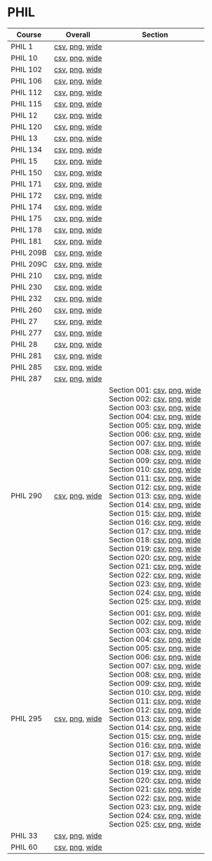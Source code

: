 # PHIL

| Course | Overall | Section |
| ------ | ------- | ------- |
| PHIL 1 | [csv](https://github.com/UCSD-Historical-Enrollment-Data/2024Spring/blob/main/overall/PHIL%201.csv), [png](https://raw.githubusercontent.com/UCSD-Historical-Enrollment-Data/2024Spring/main/plot_overall/PHIL%201.png), [wide](https://raw.githubusercontent.com/UCSD-Historical-Enrollment-Data/2024Spring/main/plot_overall_wide/PHIL%201.png) |  |
| PHIL 10 | [csv](https://github.com/UCSD-Historical-Enrollment-Data/2024Spring/blob/main/overall/PHIL%2010.csv), [png](https://raw.githubusercontent.com/UCSD-Historical-Enrollment-Data/2024Spring/main/plot_overall/PHIL%2010.png), [wide](https://raw.githubusercontent.com/UCSD-Historical-Enrollment-Data/2024Spring/main/plot_overall_wide/PHIL%2010.png) |  |
| PHIL 102 | [csv](https://github.com/UCSD-Historical-Enrollment-Data/2024Spring/blob/main/overall/PHIL%20102.csv), [png](https://raw.githubusercontent.com/UCSD-Historical-Enrollment-Data/2024Spring/main/plot_overall/PHIL%20102.png), [wide](https://raw.githubusercontent.com/UCSD-Historical-Enrollment-Data/2024Spring/main/plot_overall_wide/PHIL%20102.png) |  |
| PHIL 106 | [csv](https://github.com/UCSD-Historical-Enrollment-Data/2024Spring/blob/main/overall/PHIL%20106.csv), [png](https://raw.githubusercontent.com/UCSD-Historical-Enrollment-Data/2024Spring/main/plot_overall/PHIL%20106.png), [wide](https://raw.githubusercontent.com/UCSD-Historical-Enrollment-Data/2024Spring/main/plot_overall_wide/PHIL%20106.png) |  |
| PHIL 112 | [csv](https://github.com/UCSD-Historical-Enrollment-Data/2024Spring/blob/main/overall/PHIL%20112.csv), [png](https://raw.githubusercontent.com/UCSD-Historical-Enrollment-Data/2024Spring/main/plot_overall/PHIL%20112.png), [wide](https://raw.githubusercontent.com/UCSD-Historical-Enrollment-Data/2024Spring/main/plot_overall_wide/PHIL%20112.png) |  |
| PHIL 115 | [csv](https://github.com/UCSD-Historical-Enrollment-Data/2024Spring/blob/main/overall/PHIL%20115.csv), [png](https://raw.githubusercontent.com/UCSD-Historical-Enrollment-Data/2024Spring/main/plot_overall/PHIL%20115.png), [wide](https://raw.githubusercontent.com/UCSD-Historical-Enrollment-Data/2024Spring/main/plot_overall_wide/PHIL%20115.png) |  |
| PHIL 12 | [csv](https://github.com/UCSD-Historical-Enrollment-Data/2024Spring/blob/main/overall/PHIL%2012.csv), [png](https://raw.githubusercontent.com/UCSD-Historical-Enrollment-Data/2024Spring/main/plot_overall/PHIL%2012.png), [wide](https://raw.githubusercontent.com/UCSD-Historical-Enrollment-Data/2024Spring/main/plot_overall_wide/PHIL%2012.png) |  |
| PHIL 120 | [csv](https://github.com/UCSD-Historical-Enrollment-Data/2024Spring/blob/main/overall/PHIL%20120.csv), [png](https://raw.githubusercontent.com/UCSD-Historical-Enrollment-Data/2024Spring/main/plot_overall/PHIL%20120.png), [wide](https://raw.githubusercontent.com/UCSD-Historical-Enrollment-Data/2024Spring/main/plot_overall_wide/PHIL%20120.png) |  |
| PHIL 13 | [csv](https://github.com/UCSD-Historical-Enrollment-Data/2024Spring/blob/main/overall/PHIL%2013.csv), [png](https://raw.githubusercontent.com/UCSD-Historical-Enrollment-Data/2024Spring/main/plot_overall/PHIL%2013.png), [wide](https://raw.githubusercontent.com/UCSD-Historical-Enrollment-Data/2024Spring/main/plot_overall_wide/PHIL%2013.png) |  |
| PHIL 134 | [csv](https://github.com/UCSD-Historical-Enrollment-Data/2024Spring/blob/main/overall/PHIL%20134.csv), [png](https://raw.githubusercontent.com/UCSD-Historical-Enrollment-Data/2024Spring/main/plot_overall/PHIL%20134.png), [wide](https://raw.githubusercontent.com/UCSD-Historical-Enrollment-Data/2024Spring/main/plot_overall_wide/PHIL%20134.png) |  |
| PHIL 15 | [csv](https://github.com/UCSD-Historical-Enrollment-Data/2024Spring/blob/main/overall/PHIL%2015.csv), [png](https://raw.githubusercontent.com/UCSD-Historical-Enrollment-Data/2024Spring/main/plot_overall/PHIL%2015.png), [wide](https://raw.githubusercontent.com/UCSD-Historical-Enrollment-Data/2024Spring/main/plot_overall_wide/PHIL%2015.png) |  |
| PHIL 150 | [csv](https://github.com/UCSD-Historical-Enrollment-Data/2024Spring/blob/main/overall/PHIL%20150.csv), [png](https://raw.githubusercontent.com/UCSD-Historical-Enrollment-Data/2024Spring/main/plot_overall/PHIL%20150.png), [wide](https://raw.githubusercontent.com/UCSD-Historical-Enrollment-Data/2024Spring/main/plot_overall_wide/PHIL%20150.png) |  |
| PHIL 171 | [csv](https://github.com/UCSD-Historical-Enrollment-Data/2024Spring/blob/main/overall/PHIL%20171.csv), [png](https://raw.githubusercontent.com/UCSD-Historical-Enrollment-Data/2024Spring/main/plot_overall/PHIL%20171.png), [wide](https://raw.githubusercontent.com/UCSD-Historical-Enrollment-Data/2024Spring/main/plot_overall_wide/PHIL%20171.png) |  |
| PHIL 172 | [csv](https://github.com/UCSD-Historical-Enrollment-Data/2024Spring/blob/main/overall/PHIL%20172.csv), [png](https://raw.githubusercontent.com/UCSD-Historical-Enrollment-Data/2024Spring/main/plot_overall/PHIL%20172.png), [wide](https://raw.githubusercontent.com/UCSD-Historical-Enrollment-Data/2024Spring/main/plot_overall_wide/PHIL%20172.png) |  |
| PHIL 174 | [csv](https://github.com/UCSD-Historical-Enrollment-Data/2024Spring/blob/main/overall/PHIL%20174.csv), [png](https://raw.githubusercontent.com/UCSD-Historical-Enrollment-Data/2024Spring/main/plot_overall/PHIL%20174.png), [wide](https://raw.githubusercontent.com/UCSD-Historical-Enrollment-Data/2024Spring/main/plot_overall_wide/PHIL%20174.png) |  |
| PHIL 175 | [csv](https://github.com/UCSD-Historical-Enrollment-Data/2024Spring/blob/main/overall/PHIL%20175.csv), [png](https://raw.githubusercontent.com/UCSD-Historical-Enrollment-Data/2024Spring/main/plot_overall/PHIL%20175.png), [wide](https://raw.githubusercontent.com/UCSD-Historical-Enrollment-Data/2024Spring/main/plot_overall_wide/PHIL%20175.png) |  |
| PHIL 178 | [csv](https://github.com/UCSD-Historical-Enrollment-Data/2024Spring/blob/main/overall/PHIL%20178.csv), [png](https://raw.githubusercontent.com/UCSD-Historical-Enrollment-Data/2024Spring/main/plot_overall/PHIL%20178.png), [wide](https://raw.githubusercontent.com/UCSD-Historical-Enrollment-Data/2024Spring/main/plot_overall_wide/PHIL%20178.png) |  |
| PHIL 181 | [csv](https://github.com/UCSD-Historical-Enrollment-Data/2024Spring/blob/main/overall/PHIL%20181.csv), [png](https://raw.githubusercontent.com/UCSD-Historical-Enrollment-Data/2024Spring/main/plot_overall/PHIL%20181.png), [wide](https://raw.githubusercontent.com/UCSD-Historical-Enrollment-Data/2024Spring/main/plot_overall_wide/PHIL%20181.png) |  |
| PHIL 209B | [csv](https://github.com/UCSD-Historical-Enrollment-Data/2024Spring/blob/main/overall/PHIL%20209B.csv), [png](https://raw.githubusercontent.com/UCSD-Historical-Enrollment-Data/2024Spring/main/plot_overall/PHIL%20209B.png), [wide](https://raw.githubusercontent.com/UCSD-Historical-Enrollment-Data/2024Spring/main/plot_overall_wide/PHIL%20209B.png) |  |
| PHIL 209C | [csv](https://github.com/UCSD-Historical-Enrollment-Data/2024Spring/blob/main/overall/PHIL%20209C.csv), [png](https://raw.githubusercontent.com/UCSD-Historical-Enrollment-Data/2024Spring/main/plot_overall/PHIL%20209C.png), [wide](https://raw.githubusercontent.com/UCSD-Historical-Enrollment-Data/2024Spring/main/plot_overall_wide/PHIL%20209C.png) |  |
| PHIL 210 | [csv](https://github.com/UCSD-Historical-Enrollment-Data/2024Spring/blob/main/overall/PHIL%20210.csv), [png](https://raw.githubusercontent.com/UCSD-Historical-Enrollment-Data/2024Spring/main/plot_overall/PHIL%20210.png), [wide](https://raw.githubusercontent.com/UCSD-Historical-Enrollment-Data/2024Spring/main/plot_overall_wide/PHIL%20210.png) |  |
| PHIL 230 | [csv](https://github.com/UCSD-Historical-Enrollment-Data/2024Spring/blob/main/overall/PHIL%20230.csv), [png](https://raw.githubusercontent.com/UCSD-Historical-Enrollment-Data/2024Spring/main/plot_overall/PHIL%20230.png), [wide](https://raw.githubusercontent.com/UCSD-Historical-Enrollment-Data/2024Spring/main/plot_overall_wide/PHIL%20230.png) |  |
| PHIL 232 | [csv](https://github.com/UCSD-Historical-Enrollment-Data/2024Spring/blob/main/overall/PHIL%20232.csv), [png](https://raw.githubusercontent.com/UCSD-Historical-Enrollment-Data/2024Spring/main/plot_overall/PHIL%20232.png), [wide](https://raw.githubusercontent.com/UCSD-Historical-Enrollment-Data/2024Spring/main/plot_overall_wide/PHIL%20232.png) |  |
| PHIL 260 | [csv](https://github.com/UCSD-Historical-Enrollment-Data/2024Spring/blob/main/overall/PHIL%20260.csv), [png](https://raw.githubusercontent.com/UCSD-Historical-Enrollment-Data/2024Spring/main/plot_overall/PHIL%20260.png), [wide](https://raw.githubusercontent.com/UCSD-Historical-Enrollment-Data/2024Spring/main/plot_overall_wide/PHIL%20260.png) |  |
| PHIL 27 | [csv](https://github.com/UCSD-Historical-Enrollment-Data/2024Spring/blob/main/overall/PHIL%2027.csv), [png](https://raw.githubusercontent.com/UCSD-Historical-Enrollment-Data/2024Spring/main/plot_overall/PHIL%2027.png), [wide](https://raw.githubusercontent.com/UCSD-Historical-Enrollment-Data/2024Spring/main/plot_overall_wide/PHIL%2027.png) |  |
| PHIL 277 | [csv](https://github.com/UCSD-Historical-Enrollment-Data/2024Spring/blob/main/overall/PHIL%20277.csv), [png](https://raw.githubusercontent.com/UCSD-Historical-Enrollment-Data/2024Spring/main/plot_overall/PHIL%20277.png), [wide](https://raw.githubusercontent.com/UCSD-Historical-Enrollment-Data/2024Spring/main/plot_overall_wide/PHIL%20277.png) |  |
| PHIL 28 | [csv](https://github.com/UCSD-Historical-Enrollment-Data/2024Spring/blob/main/overall/PHIL%2028.csv), [png](https://raw.githubusercontent.com/UCSD-Historical-Enrollment-Data/2024Spring/main/plot_overall/PHIL%2028.png), [wide](https://raw.githubusercontent.com/UCSD-Historical-Enrollment-Data/2024Spring/main/plot_overall_wide/PHIL%2028.png) |  |
| PHIL 281 | [csv](https://github.com/UCSD-Historical-Enrollment-Data/2024Spring/blob/main/overall/PHIL%20281.csv), [png](https://raw.githubusercontent.com/UCSD-Historical-Enrollment-Data/2024Spring/main/plot_overall/PHIL%20281.png), [wide](https://raw.githubusercontent.com/UCSD-Historical-Enrollment-Data/2024Spring/main/plot_overall_wide/PHIL%20281.png) |  |
| PHIL 285 | [csv](https://github.com/UCSD-Historical-Enrollment-Data/2024Spring/blob/main/overall/PHIL%20285.csv), [png](https://raw.githubusercontent.com/UCSD-Historical-Enrollment-Data/2024Spring/main/plot_overall/PHIL%20285.png), [wide](https://raw.githubusercontent.com/UCSD-Historical-Enrollment-Data/2024Spring/main/plot_overall_wide/PHIL%20285.png) |  |
| PHIL 287 | [csv](https://github.com/UCSD-Historical-Enrollment-Data/2024Spring/blob/main/overall/PHIL%20287.csv), [png](https://raw.githubusercontent.com/UCSD-Historical-Enrollment-Data/2024Spring/main/plot_overall/PHIL%20287.png), [wide](https://raw.githubusercontent.com/UCSD-Historical-Enrollment-Data/2024Spring/main/plot_overall_wide/PHIL%20287.png) |  |
| PHIL 290 | [csv](https://github.com/UCSD-Historical-Enrollment-Data/2024Spring/blob/main/overall/PHIL%20290.csv), [png](https://raw.githubusercontent.com/UCSD-Historical-Enrollment-Data/2024Spring/main/plot_overall/PHIL%20290.png), [wide](https://raw.githubusercontent.com/UCSD-Historical-Enrollment-Data/2024Spring/main/plot_overall_wide/PHIL%20290.png) | Section 001: [csv](https://github.com/UCSD-Historical-Enrollment-Data/2024Spring/blob/main/section/PHIL%20290_001.csv), [png](https://raw.githubusercontent.com/UCSD-Historical-Enrollment-Data/2024Spring/main/plot_section/PHIL%20290_001.png), [wide](https://raw.githubusercontent.com/UCSD-Historical-Enrollment-Data/2024Spring/main/plot_section_wide/PHIL%20290_001.png)<br>Section 002: [csv](https://github.com/UCSD-Historical-Enrollment-Data/2024Spring/blob/main/section/PHIL%20290_002.csv), [png](https://raw.githubusercontent.com/UCSD-Historical-Enrollment-Data/2024Spring/main/plot_section/PHIL%20290_002.png), [wide](https://raw.githubusercontent.com/UCSD-Historical-Enrollment-Data/2024Spring/main/plot_section_wide/PHIL%20290_002.png)<br>Section 003: [csv](https://github.com/UCSD-Historical-Enrollment-Data/2024Spring/blob/main/section/PHIL%20290_003.csv), [png](https://raw.githubusercontent.com/UCSD-Historical-Enrollment-Data/2024Spring/main/plot_section/PHIL%20290_003.png), [wide](https://raw.githubusercontent.com/UCSD-Historical-Enrollment-Data/2024Spring/main/plot_section_wide/PHIL%20290_003.png)<br>Section 004: [csv](https://github.com/UCSD-Historical-Enrollment-Data/2024Spring/blob/main/section/PHIL%20290_004.csv), [png](https://raw.githubusercontent.com/UCSD-Historical-Enrollment-Data/2024Spring/main/plot_section/PHIL%20290_004.png), [wide](https://raw.githubusercontent.com/UCSD-Historical-Enrollment-Data/2024Spring/main/plot_section_wide/PHIL%20290_004.png)<br>Section 005: [csv](https://github.com/UCSD-Historical-Enrollment-Data/2024Spring/blob/main/section/PHIL%20290_005.csv), [png](https://raw.githubusercontent.com/UCSD-Historical-Enrollment-Data/2024Spring/main/plot_section/PHIL%20290_005.png), [wide](https://raw.githubusercontent.com/UCSD-Historical-Enrollment-Data/2024Spring/main/plot_section_wide/PHIL%20290_005.png)<br>Section 006: [csv](https://github.com/UCSD-Historical-Enrollment-Data/2024Spring/blob/main/section/PHIL%20290_006.csv), [png](https://raw.githubusercontent.com/UCSD-Historical-Enrollment-Data/2024Spring/main/plot_section/PHIL%20290_006.png), [wide](https://raw.githubusercontent.com/UCSD-Historical-Enrollment-Data/2024Spring/main/plot_section_wide/PHIL%20290_006.png)<br>Section 007: [csv](https://github.com/UCSD-Historical-Enrollment-Data/2024Spring/blob/main/section/PHIL%20290_007.csv), [png](https://raw.githubusercontent.com/UCSD-Historical-Enrollment-Data/2024Spring/main/plot_section/PHIL%20290_007.png), [wide](https://raw.githubusercontent.com/UCSD-Historical-Enrollment-Data/2024Spring/main/plot_section_wide/PHIL%20290_007.png)<br>Section 008: [csv](https://github.com/UCSD-Historical-Enrollment-Data/2024Spring/blob/main/section/PHIL%20290_008.csv), [png](https://raw.githubusercontent.com/UCSD-Historical-Enrollment-Data/2024Spring/main/plot_section/PHIL%20290_008.png), [wide](https://raw.githubusercontent.com/UCSD-Historical-Enrollment-Data/2024Spring/main/plot_section_wide/PHIL%20290_008.png)<br>Section 009: [csv](https://github.com/UCSD-Historical-Enrollment-Data/2024Spring/blob/main/section/PHIL%20290_009.csv), [png](https://raw.githubusercontent.com/UCSD-Historical-Enrollment-Data/2024Spring/main/plot_section/PHIL%20290_009.png), [wide](https://raw.githubusercontent.com/UCSD-Historical-Enrollment-Data/2024Spring/main/plot_section_wide/PHIL%20290_009.png)<br>Section 010: [csv](https://github.com/UCSD-Historical-Enrollment-Data/2024Spring/blob/main/section/PHIL%20290_010.csv), [png](https://raw.githubusercontent.com/UCSD-Historical-Enrollment-Data/2024Spring/main/plot_section/PHIL%20290_010.png), [wide](https://raw.githubusercontent.com/UCSD-Historical-Enrollment-Data/2024Spring/main/plot_section_wide/PHIL%20290_010.png)<br>Section 011: [csv](https://github.com/UCSD-Historical-Enrollment-Data/2024Spring/blob/main/section/PHIL%20290_011.csv), [png](https://raw.githubusercontent.com/UCSD-Historical-Enrollment-Data/2024Spring/main/plot_section/PHIL%20290_011.png), [wide](https://raw.githubusercontent.com/UCSD-Historical-Enrollment-Data/2024Spring/main/plot_section_wide/PHIL%20290_011.png)<br>Section 012: [csv](https://github.com/UCSD-Historical-Enrollment-Data/2024Spring/blob/main/section/PHIL%20290_012.csv), [png](https://raw.githubusercontent.com/UCSD-Historical-Enrollment-Data/2024Spring/main/plot_section/PHIL%20290_012.png), [wide](https://raw.githubusercontent.com/UCSD-Historical-Enrollment-Data/2024Spring/main/plot_section_wide/PHIL%20290_012.png)<br>Section 013: [csv](https://github.com/UCSD-Historical-Enrollment-Data/2024Spring/blob/main/section/PHIL%20290_013.csv), [png](https://raw.githubusercontent.com/UCSD-Historical-Enrollment-Data/2024Spring/main/plot_section/PHIL%20290_013.png), [wide](https://raw.githubusercontent.com/UCSD-Historical-Enrollment-Data/2024Spring/main/plot_section_wide/PHIL%20290_013.png)<br>Section 014: [csv](https://github.com/UCSD-Historical-Enrollment-Data/2024Spring/blob/main/section/PHIL%20290_014.csv), [png](https://raw.githubusercontent.com/UCSD-Historical-Enrollment-Data/2024Spring/main/plot_section/PHIL%20290_014.png), [wide](https://raw.githubusercontent.com/UCSD-Historical-Enrollment-Data/2024Spring/main/plot_section_wide/PHIL%20290_014.png)<br>Section 015: [csv](https://github.com/UCSD-Historical-Enrollment-Data/2024Spring/blob/main/section/PHIL%20290_015.csv), [png](https://raw.githubusercontent.com/UCSD-Historical-Enrollment-Data/2024Spring/main/plot_section/PHIL%20290_015.png), [wide](https://raw.githubusercontent.com/UCSD-Historical-Enrollment-Data/2024Spring/main/plot_section_wide/PHIL%20290_015.png)<br>Section 016: [csv](https://github.com/UCSD-Historical-Enrollment-Data/2024Spring/blob/main/section/PHIL%20290_016.csv), [png](https://raw.githubusercontent.com/UCSD-Historical-Enrollment-Data/2024Spring/main/plot_section/PHIL%20290_016.png), [wide](https://raw.githubusercontent.com/UCSD-Historical-Enrollment-Data/2024Spring/main/plot_section_wide/PHIL%20290_016.png)<br>Section 017: [csv](https://github.com/UCSD-Historical-Enrollment-Data/2024Spring/blob/main/section/PHIL%20290_017.csv), [png](https://raw.githubusercontent.com/UCSD-Historical-Enrollment-Data/2024Spring/main/plot_section/PHIL%20290_017.png), [wide](https://raw.githubusercontent.com/UCSD-Historical-Enrollment-Data/2024Spring/main/plot_section_wide/PHIL%20290_017.png)<br>Section 018: [csv](https://github.com/UCSD-Historical-Enrollment-Data/2024Spring/blob/main/section/PHIL%20290_018.csv), [png](https://raw.githubusercontent.com/UCSD-Historical-Enrollment-Data/2024Spring/main/plot_section/PHIL%20290_018.png), [wide](https://raw.githubusercontent.com/UCSD-Historical-Enrollment-Data/2024Spring/main/plot_section_wide/PHIL%20290_018.png)<br>Section 019: [csv](https://github.com/UCSD-Historical-Enrollment-Data/2024Spring/blob/main/section/PHIL%20290_019.csv), [png](https://raw.githubusercontent.com/UCSD-Historical-Enrollment-Data/2024Spring/main/plot_section/PHIL%20290_019.png), [wide](https://raw.githubusercontent.com/UCSD-Historical-Enrollment-Data/2024Spring/main/plot_section_wide/PHIL%20290_019.png)<br>Section 020: [csv](https://github.com/UCSD-Historical-Enrollment-Data/2024Spring/blob/main/section/PHIL%20290_020.csv), [png](https://raw.githubusercontent.com/UCSD-Historical-Enrollment-Data/2024Spring/main/plot_section/PHIL%20290_020.png), [wide](https://raw.githubusercontent.com/UCSD-Historical-Enrollment-Data/2024Spring/main/plot_section_wide/PHIL%20290_020.png)<br>Section 021: [csv](https://github.com/UCSD-Historical-Enrollment-Data/2024Spring/blob/main/section/PHIL%20290_021.csv), [png](https://raw.githubusercontent.com/UCSD-Historical-Enrollment-Data/2024Spring/main/plot_section/PHIL%20290_021.png), [wide](https://raw.githubusercontent.com/UCSD-Historical-Enrollment-Data/2024Spring/main/plot_section_wide/PHIL%20290_021.png)<br>Section 022: [csv](https://github.com/UCSD-Historical-Enrollment-Data/2024Spring/blob/main/section/PHIL%20290_022.csv), [png](https://raw.githubusercontent.com/UCSD-Historical-Enrollment-Data/2024Spring/main/plot_section/PHIL%20290_022.png), [wide](https://raw.githubusercontent.com/UCSD-Historical-Enrollment-Data/2024Spring/main/plot_section_wide/PHIL%20290_022.png)<br>Section 023: [csv](https://github.com/UCSD-Historical-Enrollment-Data/2024Spring/blob/main/section/PHIL%20290_023.csv), [png](https://raw.githubusercontent.com/UCSD-Historical-Enrollment-Data/2024Spring/main/plot_section/PHIL%20290_023.png), [wide](https://raw.githubusercontent.com/UCSD-Historical-Enrollment-Data/2024Spring/main/plot_section_wide/PHIL%20290_023.png)<br>Section 024: [csv](https://github.com/UCSD-Historical-Enrollment-Data/2024Spring/blob/main/section/PHIL%20290_024.csv), [png](https://raw.githubusercontent.com/UCSD-Historical-Enrollment-Data/2024Spring/main/plot_section/PHIL%20290_024.png), [wide](https://raw.githubusercontent.com/UCSD-Historical-Enrollment-Data/2024Spring/main/plot_section_wide/PHIL%20290_024.png)<br>Section 025: [csv](https://github.com/UCSD-Historical-Enrollment-Data/2024Spring/blob/main/section/PHIL%20290_025.csv), [png](https://raw.githubusercontent.com/UCSD-Historical-Enrollment-Data/2024Spring/main/plot_section/PHIL%20290_025.png), [wide](https://raw.githubusercontent.com/UCSD-Historical-Enrollment-Data/2024Spring/main/plot_section_wide/PHIL%20290_025.png) |
| PHIL 295 | [csv](https://github.com/UCSD-Historical-Enrollment-Data/2024Spring/blob/main/overall/PHIL%20295.csv), [png](https://raw.githubusercontent.com/UCSD-Historical-Enrollment-Data/2024Spring/main/plot_overall/PHIL%20295.png), [wide](https://raw.githubusercontent.com/UCSD-Historical-Enrollment-Data/2024Spring/main/plot_overall_wide/PHIL%20295.png) | Section 001: [csv](https://github.com/UCSD-Historical-Enrollment-Data/2024Spring/blob/main/section/PHIL%20295_001.csv), [png](https://raw.githubusercontent.com/UCSD-Historical-Enrollment-Data/2024Spring/main/plot_section/PHIL%20295_001.png), [wide](https://raw.githubusercontent.com/UCSD-Historical-Enrollment-Data/2024Spring/main/plot_section_wide/PHIL%20295_001.png)<br>Section 002: [csv](https://github.com/UCSD-Historical-Enrollment-Data/2024Spring/blob/main/section/PHIL%20295_002.csv), [png](https://raw.githubusercontent.com/UCSD-Historical-Enrollment-Data/2024Spring/main/plot_section/PHIL%20295_002.png), [wide](https://raw.githubusercontent.com/UCSD-Historical-Enrollment-Data/2024Spring/main/plot_section_wide/PHIL%20295_002.png)<br>Section 003: [csv](https://github.com/UCSD-Historical-Enrollment-Data/2024Spring/blob/main/section/PHIL%20295_003.csv), [png](https://raw.githubusercontent.com/UCSD-Historical-Enrollment-Data/2024Spring/main/plot_section/PHIL%20295_003.png), [wide](https://raw.githubusercontent.com/UCSD-Historical-Enrollment-Data/2024Spring/main/plot_section_wide/PHIL%20295_003.png)<br>Section 004: [csv](https://github.com/UCSD-Historical-Enrollment-Data/2024Spring/blob/main/section/PHIL%20295_004.csv), [png](https://raw.githubusercontent.com/UCSD-Historical-Enrollment-Data/2024Spring/main/plot_section/PHIL%20295_004.png), [wide](https://raw.githubusercontent.com/UCSD-Historical-Enrollment-Data/2024Spring/main/plot_section_wide/PHIL%20295_004.png)<br>Section 005: [csv](https://github.com/UCSD-Historical-Enrollment-Data/2024Spring/blob/main/section/PHIL%20295_005.csv), [png](https://raw.githubusercontent.com/UCSD-Historical-Enrollment-Data/2024Spring/main/plot_section/PHIL%20295_005.png), [wide](https://raw.githubusercontent.com/UCSD-Historical-Enrollment-Data/2024Spring/main/plot_section_wide/PHIL%20295_005.png)<br>Section 006: [csv](https://github.com/UCSD-Historical-Enrollment-Data/2024Spring/blob/main/section/PHIL%20295_006.csv), [png](https://raw.githubusercontent.com/UCSD-Historical-Enrollment-Data/2024Spring/main/plot_section/PHIL%20295_006.png), [wide](https://raw.githubusercontent.com/UCSD-Historical-Enrollment-Data/2024Spring/main/plot_section_wide/PHIL%20295_006.png)<br>Section 007: [csv](https://github.com/UCSD-Historical-Enrollment-Data/2024Spring/blob/main/section/PHIL%20295_007.csv), [png](https://raw.githubusercontent.com/UCSD-Historical-Enrollment-Data/2024Spring/main/plot_section/PHIL%20295_007.png), [wide](https://raw.githubusercontent.com/UCSD-Historical-Enrollment-Data/2024Spring/main/plot_section_wide/PHIL%20295_007.png)<br>Section 008: [csv](https://github.com/UCSD-Historical-Enrollment-Data/2024Spring/blob/main/section/PHIL%20295_008.csv), [png](https://raw.githubusercontent.com/UCSD-Historical-Enrollment-Data/2024Spring/main/plot_section/PHIL%20295_008.png), [wide](https://raw.githubusercontent.com/UCSD-Historical-Enrollment-Data/2024Spring/main/plot_section_wide/PHIL%20295_008.png)<br>Section 009: [csv](https://github.com/UCSD-Historical-Enrollment-Data/2024Spring/blob/main/section/PHIL%20295_009.csv), [png](https://raw.githubusercontent.com/UCSD-Historical-Enrollment-Data/2024Spring/main/plot_section/PHIL%20295_009.png), [wide](https://raw.githubusercontent.com/UCSD-Historical-Enrollment-Data/2024Spring/main/plot_section_wide/PHIL%20295_009.png)<br>Section 010: [csv](https://github.com/UCSD-Historical-Enrollment-Data/2024Spring/blob/main/section/PHIL%20295_010.csv), [png](https://raw.githubusercontent.com/UCSD-Historical-Enrollment-Data/2024Spring/main/plot_section/PHIL%20295_010.png), [wide](https://raw.githubusercontent.com/UCSD-Historical-Enrollment-Data/2024Spring/main/plot_section_wide/PHIL%20295_010.png)<br>Section 011: [csv](https://github.com/UCSD-Historical-Enrollment-Data/2024Spring/blob/main/section/PHIL%20295_011.csv), [png](https://raw.githubusercontent.com/UCSD-Historical-Enrollment-Data/2024Spring/main/plot_section/PHIL%20295_011.png), [wide](https://raw.githubusercontent.com/UCSD-Historical-Enrollment-Data/2024Spring/main/plot_section_wide/PHIL%20295_011.png)<br>Section 012: [csv](https://github.com/UCSD-Historical-Enrollment-Data/2024Spring/blob/main/section/PHIL%20295_012.csv), [png](https://raw.githubusercontent.com/UCSD-Historical-Enrollment-Data/2024Spring/main/plot_section/PHIL%20295_012.png), [wide](https://raw.githubusercontent.com/UCSD-Historical-Enrollment-Data/2024Spring/main/plot_section_wide/PHIL%20295_012.png)<br>Section 013: [csv](https://github.com/UCSD-Historical-Enrollment-Data/2024Spring/blob/main/section/PHIL%20295_013.csv), [png](https://raw.githubusercontent.com/UCSD-Historical-Enrollment-Data/2024Spring/main/plot_section/PHIL%20295_013.png), [wide](https://raw.githubusercontent.com/UCSD-Historical-Enrollment-Data/2024Spring/main/plot_section_wide/PHIL%20295_013.png)<br>Section 014: [csv](https://github.com/UCSD-Historical-Enrollment-Data/2024Spring/blob/main/section/PHIL%20295_014.csv), [png](https://raw.githubusercontent.com/UCSD-Historical-Enrollment-Data/2024Spring/main/plot_section/PHIL%20295_014.png), [wide](https://raw.githubusercontent.com/UCSD-Historical-Enrollment-Data/2024Spring/main/plot_section_wide/PHIL%20295_014.png)<br>Section 015: [csv](https://github.com/UCSD-Historical-Enrollment-Data/2024Spring/blob/main/section/PHIL%20295_015.csv), [png](https://raw.githubusercontent.com/UCSD-Historical-Enrollment-Data/2024Spring/main/plot_section/PHIL%20295_015.png), [wide](https://raw.githubusercontent.com/UCSD-Historical-Enrollment-Data/2024Spring/main/plot_section_wide/PHIL%20295_015.png)<br>Section 016: [csv](https://github.com/UCSD-Historical-Enrollment-Data/2024Spring/blob/main/section/PHIL%20295_016.csv), [png](https://raw.githubusercontent.com/UCSD-Historical-Enrollment-Data/2024Spring/main/plot_section/PHIL%20295_016.png), [wide](https://raw.githubusercontent.com/UCSD-Historical-Enrollment-Data/2024Spring/main/plot_section_wide/PHIL%20295_016.png)<br>Section 017: [csv](https://github.com/UCSD-Historical-Enrollment-Data/2024Spring/blob/main/section/PHIL%20295_017.csv), [png](https://raw.githubusercontent.com/UCSD-Historical-Enrollment-Data/2024Spring/main/plot_section/PHIL%20295_017.png), [wide](https://raw.githubusercontent.com/UCSD-Historical-Enrollment-Data/2024Spring/main/plot_section_wide/PHIL%20295_017.png)<br>Section 018: [csv](https://github.com/UCSD-Historical-Enrollment-Data/2024Spring/blob/main/section/PHIL%20295_018.csv), [png](https://raw.githubusercontent.com/UCSD-Historical-Enrollment-Data/2024Spring/main/plot_section/PHIL%20295_018.png), [wide](https://raw.githubusercontent.com/UCSD-Historical-Enrollment-Data/2024Spring/main/plot_section_wide/PHIL%20295_018.png)<br>Section 019: [csv](https://github.com/UCSD-Historical-Enrollment-Data/2024Spring/blob/main/section/PHIL%20295_019.csv), [png](https://raw.githubusercontent.com/UCSD-Historical-Enrollment-Data/2024Spring/main/plot_section/PHIL%20295_019.png), [wide](https://raw.githubusercontent.com/UCSD-Historical-Enrollment-Data/2024Spring/main/plot_section_wide/PHIL%20295_019.png)<br>Section 020: [csv](https://github.com/UCSD-Historical-Enrollment-Data/2024Spring/blob/main/section/PHIL%20295_020.csv), [png](https://raw.githubusercontent.com/UCSD-Historical-Enrollment-Data/2024Spring/main/plot_section/PHIL%20295_020.png), [wide](https://raw.githubusercontent.com/UCSD-Historical-Enrollment-Data/2024Spring/main/plot_section_wide/PHIL%20295_020.png)<br>Section 021: [csv](https://github.com/UCSD-Historical-Enrollment-Data/2024Spring/blob/main/section/PHIL%20295_021.csv), [png](https://raw.githubusercontent.com/UCSD-Historical-Enrollment-Data/2024Spring/main/plot_section/PHIL%20295_021.png), [wide](https://raw.githubusercontent.com/UCSD-Historical-Enrollment-Data/2024Spring/main/plot_section_wide/PHIL%20295_021.png)<br>Section 022: [csv](https://github.com/UCSD-Historical-Enrollment-Data/2024Spring/blob/main/section/PHIL%20295_022.csv), [png](https://raw.githubusercontent.com/UCSD-Historical-Enrollment-Data/2024Spring/main/plot_section/PHIL%20295_022.png), [wide](https://raw.githubusercontent.com/UCSD-Historical-Enrollment-Data/2024Spring/main/plot_section_wide/PHIL%20295_022.png)<br>Section 023: [csv](https://github.com/UCSD-Historical-Enrollment-Data/2024Spring/blob/main/section/PHIL%20295_023.csv), [png](https://raw.githubusercontent.com/UCSD-Historical-Enrollment-Data/2024Spring/main/plot_section/PHIL%20295_023.png), [wide](https://raw.githubusercontent.com/UCSD-Historical-Enrollment-Data/2024Spring/main/plot_section_wide/PHIL%20295_023.png)<br>Section 024: [csv](https://github.com/UCSD-Historical-Enrollment-Data/2024Spring/blob/main/section/PHIL%20295_024.csv), [png](https://raw.githubusercontent.com/UCSD-Historical-Enrollment-Data/2024Spring/main/plot_section/PHIL%20295_024.png), [wide](https://raw.githubusercontent.com/UCSD-Historical-Enrollment-Data/2024Spring/main/plot_section_wide/PHIL%20295_024.png)<br>Section 025: [csv](https://github.com/UCSD-Historical-Enrollment-Data/2024Spring/blob/main/section/PHIL%20295_025.csv), [png](https://raw.githubusercontent.com/UCSD-Historical-Enrollment-Data/2024Spring/main/plot_section/PHIL%20295_025.png), [wide](https://raw.githubusercontent.com/UCSD-Historical-Enrollment-Data/2024Spring/main/plot_section_wide/PHIL%20295_025.png) |
| PHIL 33 | [csv](https://github.com/UCSD-Historical-Enrollment-Data/2024Spring/blob/main/overall/PHIL%2033.csv), [png](https://raw.githubusercontent.com/UCSD-Historical-Enrollment-Data/2024Spring/main/plot_overall/PHIL%2033.png), [wide](https://raw.githubusercontent.com/UCSD-Historical-Enrollment-Data/2024Spring/main/plot_overall_wide/PHIL%2033.png) |  |
| PHIL 60 | [csv](https://github.com/UCSD-Historical-Enrollment-Data/2024Spring/blob/main/overall/PHIL%2060.csv), [png](https://raw.githubusercontent.com/UCSD-Historical-Enrollment-Data/2024Spring/main/plot_overall/PHIL%2060.png), [wide](https://raw.githubusercontent.com/UCSD-Historical-Enrollment-Data/2024Spring/main/plot_overall_wide/PHIL%2060.png) |  |
